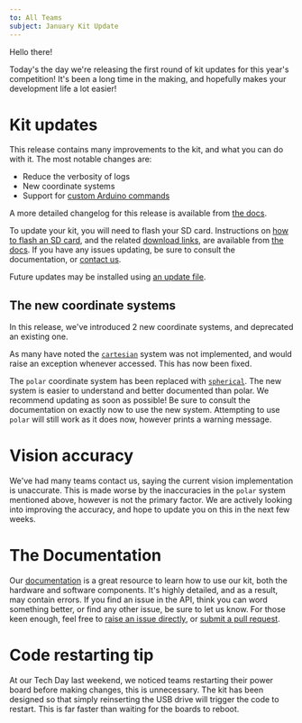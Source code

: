 ```yaml
---
to: All Teams
subject: January Kit Update
---
```


Hello there!

Today's the day we're releasing the first round of kit updates for this year's competition! It's been a long time in the making, and hopefully makes your development life a lot easier!

# Kit updates
This release contains many improvements to the kit, and what you can do with it. The most notable changes are:
- Reduce the verbosity of logs
- New coordinate systems
- Support for [custom Arduino commands](https://docs.sourcebots.co.uk/api/servo-assembly/arduino-commands/)

A more detailed changelog for this release is available from [the docs](https://docs.sourcebots.co.uk/updates/jan-2018/).

To update your kit, you will need to flash your SD card. Instructions on [how to flash an SD card](https://docs.sourcebots.co.uk/kit/pi/sd-card/), and the related [download links](https://docs.sourcebots.co.uk/updates/jan-2018/), are available from [the docs](https://docs.sourcebots.co.uk/kit/pi/#updating-your-pi). If you have any issues updating, be sure to consult the documentation, or [contact us](techsupport@sourcebots.co.uk).

Future updates may be installed using [an update file](https://docs.sourcebots.co.uk/kit/pi/update-file/).

## The new coordinate systems
In this release, we've introduced 2 new coordinate systems, and deprecated an existing one.

As many have noted the [`cartesian`](https://docs.sourcebots.co.uk/api/vision/coordinates/#cartesian-coordinates) system was not implemented, and would raise an exception whenever accessed. This has now been fixed.
 
The `polar` coordinate system has been replaced with [`spherical`](https://docs.sourcebots.co.uk/api/vision/coordinates/#spherical-coordinates). The new system is easier to understand and better documented than polar. We recommend updating as soon as possible! Be sure to consult the documentation on exactly now to use the new system. Attempting to use `polar` will still work as it does now, however prints a warning message.
 
# Vision accuracy
We've had many teams contact us, saying the current vision implementation is unaccurate. This is made worse by the inaccuracies in the `polar` system mentioned above, however is not the primary factor. We are actively looking into improving the accuracy, and hope to update you on this in the next few weeks.

# The Documentation
Our [documentation](https://docs.sourcebots.co.uk) is a great resource to learn how to use our kit, both the hardware and software components. It's highly detailed, and as a result, may contain errors. If you find an issue in the API, think you can word something better, or find any other issue, be sure to let us know. For those keen enough, feel free to [raise an issue directly](https://github.com/sourcebots/docs/issues), or [submit a pull request](https://github.com/sourcebots/docs/pulls).

# Code restarting tip
At our Tech Day last weekend, we noticed teams restarting their power board before making changes, this is unnecessary. The kit has been designed so that simply reinserting the USB drive will trigger the code to restart. This is far faster than waiting for the boards to reboot.
 
